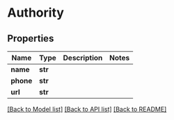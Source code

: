 # Authority

## Properties
Name | Type | Description | Notes
------------ | ------------- | ------------- | -------------
**name** | **str** |  | 
**phone** | **str** |  | 
**url** | **str** |  | 

[[Back to Model list]](../README.md#documentation-for-models) [[Back to API list]](../README.md#documentation-for-api-endpoints) [[Back to README]](../README.md)


